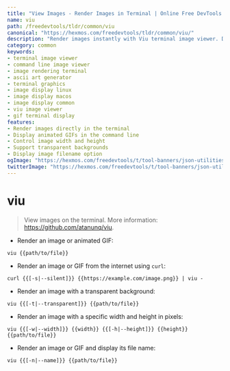 ```yaml
---
title: "View Images - Render Images in Terminal | Online Free DevTools by Hexmos"
name: viu
path: /freedevtools/tldr/common/viu
canonical: "https://hexmos.com/freedevtools/tldr/common/viu/"
description: "Render images instantly with Viu terminal image viewer. Display PNGs, JPGs, and GIFs directly in your command line. Free online tool, no registration required."
category: common
keywords:
- terminal image viewer
- command line image viewer
- image rendering terminal
- ascii art generator
- terminal graphics
- image display linux
- image display macos
- image display common
- viu image viewer
- gif terminal display
features:
- Render images directly in the terminal
- Display animated GIFs in the command line
- Control image width and height
- Support transparent backgrounds
- Display image filename option
ogImage: "https://hexmos.com/freedevtools/t/tool-banners/json-utilities-banner.png"
twitterImage: "https://hexmos.com/freedevtools/t/tool-banners/json-utilities-banner.png"
---
```


# viu

> View images on the terminal.
> More information: <https://github.com/atanunq/viu>.

- Render an image or animated GIF:

`viu {{path/to/file}}`

- Render an image or GIF from the internet using `curl`:

`curl {{[-s|--silent]}} {{https://example.com/image.png}} | viu -`

- Render an image with a transparent background:

`viu {{[-t|--transparent]}} {{path/to/file}}`

- Render an image with a specific width and height in pixels:

`viu {{[-w|--width]}} {{width}} {{[-h|--height]}} {{height}} {{path/to/file}}`

- Render an image or GIF and display its file name:

`viu {{[-n|--name]}} {{path/to/file}}`

